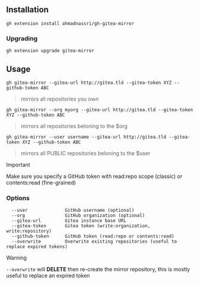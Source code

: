 ## Installation

```shell
gh extension install ahmadnassri/gh-gitea-mirror
```

### Upgrading

```shell
gh extension upgrade gitea-mirror
```

## Usage

```shell
gh gitea-mirror --gitea-url http://gitea.tld --gitea-token XYZ --github-token ABC
```
> mirrors all repositories you own


```shell
gh gitea-mirror --org myorg --gitea-url http://gitea.tld --gitea-token XYZ --github-token ABC
```
> mirrors all repositories beloning to the $org


```shell
gh gitea-mirror --user username --gitea-url http://gitea.tld --gitea-token XYZ --github-token ABC
```
> mirrors all PUBLIC repositories beloning to the $user

> [!IMPORTANT]
> Make sure you specify a GitHub token with read:repo scope (classic) or contents:read (fine-grained)

### Options

```
  --user              GitHub username (optional)
  --org               GitHub organization (optional)
  --gitea-url         Gitea instance base URL
  --gitea-token       Gitea token (write:organization, write:repository)
  --github-token      GitHub token (read:repo or contents:read)
  --overwrite         Overwrite existing repositories (useful to replace expired tokens)
```

> [!WARNING]
> `--overwrite` will **DELETE** then re-create the mirror repository, this is mostly useful to replace an expired token
